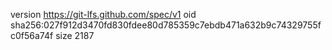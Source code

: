 version https://git-lfs.github.com/spec/v1
oid sha256:027f912d3470fd830fdee80d785359c7ebdb471a632b9c74329755fc0f56a74f
size 2187
